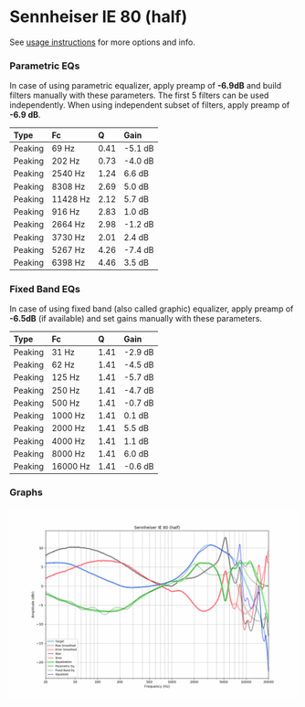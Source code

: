 # Sennheiser IE 80 (half)
See [usage instructions](https://github.com/jaakkopasanen/AutoEq#usage) for more options and info.

### Parametric EQs
In case of using parametric equalizer, apply preamp of **-6.9dB** and build filters manually
with these parameters. The first 5 filters can be used independently.
When using independent subset of filters, apply preamp of **-6.9 dB**.

| Type    | Fc       |    Q | Gain    |
|:--------|:---------|:-----|:--------|
| Peaking | 69 Hz    | 0.41 | -5.1 dB |
| Peaking | 202 Hz   | 0.73 | -4.0 dB |
| Peaking | 2540 Hz  | 1.24 | 6.6 dB  |
| Peaking | 8308 Hz  | 2.69 | 5.0 dB  |
| Peaking | 11428 Hz | 2.12 | 5.7 dB  |
| Peaking | 916 Hz   | 2.83 | 1.0 dB  |
| Peaking | 2664 Hz  | 2.98 | -1.2 dB |
| Peaking | 3730 Hz  | 2.01 | 2.4 dB  |
| Peaking | 5267 Hz  | 4.26 | -7.4 dB |
| Peaking | 6398 Hz  | 4.46 | 3.5 dB  |

### Fixed Band EQs
In case of using fixed band (also called graphic) equalizer, apply preamp of **-6.5dB**
(if available) and set gains manually with these parameters.

| Type    | Fc       |    Q | Gain    |
|:--------|:---------|:-----|:--------|
| Peaking | 31 Hz    | 1.41 | -2.9 dB |
| Peaking | 62 Hz    | 1.41 | -4.5 dB |
| Peaking | 125 Hz   | 1.41 | -5.7 dB |
| Peaking | 250 Hz   | 1.41 | -4.7 dB |
| Peaking | 500 Hz   | 1.41 | -0.7 dB |
| Peaking | 1000 Hz  | 1.41 | 0.1 dB  |
| Peaking | 2000 Hz  | 1.41 | 5.5 dB  |
| Peaking | 4000 Hz  | 1.41 | 1.1 dB  |
| Peaking | 8000 Hz  | 1.41 | 6.0 dB  |
| Peaking | 16000 Hz | 1.41 | -0.6 dB |

### Graphs
![](./Sennheiser%20IE%2080%20(half).png)